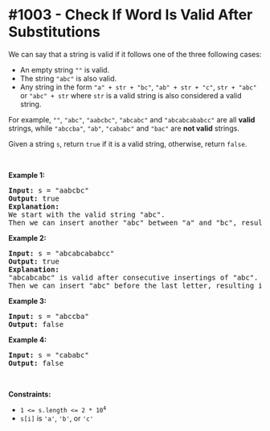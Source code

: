 # \#1003 - Check If Word Is Valid After Substitutions
<p>We can say that a string is valid if it follows one of the three following cases:</p>

<ul>
	<li>An empty string <code>&quot;&quot;</code> is valid.</li>
	<li>The string <code>&quot;abc&quot;</code> is also valid.</li>
	<li>Any string in the form <code>&quot;a&quot; + str + &quot;bc&quot;</code>, <code>&quot;ab&quot; + str + &quot;c&quot;</code>, <code>str + &quot;abc&quot;</code> or <code>&quot;abc&quot; + str</code> where <code>str</code> is a valid string is also considered a valid string.</li>
</ul>

<p>For example, <code>&quot;&quot;</code>, <code>&quot;abc&quot;</code>,&nbsp;<code>&quot;aabcbc&quot;</code>,&nbsp;<code>&quot;abcabc&quot;</code> and&nbsp;<code>&quot;abcabcababcc&quot;</code>&nbsp;are all <strong>valid</strong> strings, while&nbsp;<code>&quot;abccba&quot;</code>,&nbsp;<code>&quot;ab&quot;</code>, <code>&quot;cababc&quot;</code> and&nbsp;<code>&quot;bac&quot;</code>&nbsp;are <strong>not valid</strong> strings.</p>

<p>Given a string <code>s</code>, return <code>true</code> if it is a valid string, otherwise, return <code>false</code>.</p>

<p>&nbsp;</p>
<p><strong>Example 1:</strong></p>

<pre>
<strong>Input:</strong> s = &quot;aabcbc&quot;
<strong>Output:</strong> true
<strong>Explanation: </strong>
We start with the valid string &quot;abc&quot;.
Then we can insert another &quot;abc&quot; between &quot;a&quot; and &quot;bc&quot;, resulting in &quot;a&quot; + &quot;abc&quot; + &quot;bc&quot; which is &quot;aabcbc&quot;.
</pre>

<p><strong>Example 2:</strong></p>

<pre>
<strong>Input:</strong> s = &quot;abcabcababcc&quot;
<strong>Output:</strong> true
<strong>Explanation: </strong>
&quot;abcabcabc&quot; is valid after consecutive insertings of &quot;abc&quot;.
Then we can insert &quot;abc&quot; before the last letter, resulting in &quot;abcabcab&quot; + &quot;abc&quot; + &quot;c&quot; which is &quot;abcabcababcc&quot;.
</pre>

<p><strong>Example 3:</strong></p>

<pre>
<strong>Input:</strong> s = &quot;abccba&quot;
<strong>Output:</strong> false
</pre>

<p><strong>Example 4:</strong></p>

<pre>
<strong>Input:</strong> s = &quot;cababc&quot;
<strong>Output:</strong> false
</pre>

<p>&nbsp;</p>
<p><strong>Constraints:</strong></p>

<ul>
	<li><code>1 &lt;= s.length &lt;= 2 * 10<sup>4</sup></code></li>
	<li><code>s[i]</code> is <code>&#39;a&#39;</code>, <code>&#39;b&#39;</code>, or <code>&#39;c&#39;</code></li>
</ul>
